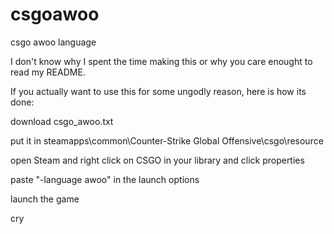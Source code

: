 # csgoawoo
csgo awoo language

I don't know why I spent the time making this or why you care enought to read my README.

If you actually want to use this for some ungodly reason, here is how its done:

download csgo_awoo.txt

put it in steamapps\common\Counter-Strike Global Offensive\csgo\resource

open Steam and right click on CSGO in your library and click properties

paste "-language awoo" in the launch options

launch the game

cry
